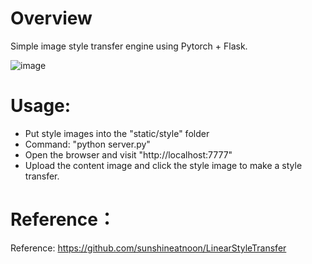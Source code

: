# Overview
Simple image style transfer engine using Pytorch + Flask.    
  
![image](https://github.com/Jieqianyu/styleTransfer/blob/master/web.png)
# Usage:
- Put style images into the "static/style" folder
- Command: "python server.py"
- Open the browser and visit "http://localhost:7777"
- Upload the content image and click the style image to make a style transfer.
# Reference：
Reference: https://github.com/sunshineatnoon/LinearStyleTransfer
